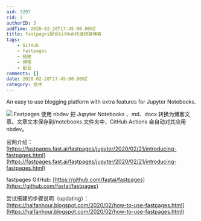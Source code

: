 ```yaml
---
aid: 3207
cid: 3
authorID: 3
addTime: 2020-02-28T17:45:00.000Z
title: fastpages配合GitHub快速搭建博客
tags:
    - GitHub
    - fastpages
    - 搭建
    - 博客
    - 配合
comments: []
date: 2020-02-28T17:45:00.000Z
category: 技术
---
```


An easy to use blogging platform with extra features for Jupyter Notebooks.

![](https://github.com/fastai/fastpages/raw/master/images/diagram.png) Fastpages 使用 nbdev 把 Jupyter Notebooks 、md、docx 转换为博客文章。文章文本保存到/notebooks 文件夹中，GitHub Actions 会自动对其应用 nbdev。

官网介绍：[https://fastpages.fast.ai/fastpages/jupyter/2020/02/21/introducing-fastpages.html](https://fastpages.fast.ai/fastpages/jupyter/2020/02/21/introducing-fastpages.html)

fastpages GitHub: [https://github.com/fastai/fastpages](https://github.com/fastai/fastpages)

尝试搭建的步骤说明（updating）：[https://halfanhour.blogspot.com/2020/02/how-to-use-fastpages.html](https://halfanhour.blogspot.com/2020/02/how-to-use-fastpages.html)
